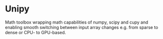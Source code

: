 # Unipy
Math toolbox wrapping math capabilities of numpy, scipy and cupy and enabling smooth switching between input array changes e.g. from sparse to dense or CPU- to GPU-based.

